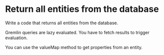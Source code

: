 # Return all entities from the database

Write a code that returns all entities from the database.

Gremlin queries are lazy evaluated. You have to fetch results to trigger evaluation.

<div class="hint">You can use the valueMap method to get properties from an entity.</div>
